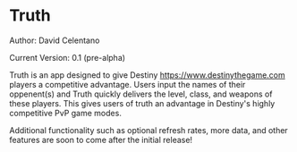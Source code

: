 # Truth
Author: David Celentano

Current Version: 0.1 (pre-alpha)

Truth is an app designed to give Destiny <https://www.destinythegame.com> players a competitive advantage.
Users input the names of their oppenent(s) and Truth quickly delivers the level, class, and weapons of these players.
This gives users of truth an advantage in Destiny's highly competitive PvP game modes.

Additional functionality such as optional refresh rates, more data, and other features are soon to come after the initial release!
